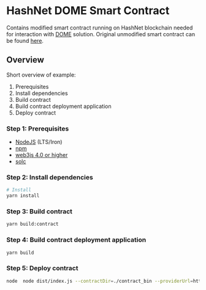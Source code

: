 # HashNet DOME Smart Contract
Contains modified smart contract running on HashNet blockchain needed for interaction with [DOME](https://dome-project.eu/) solution.
Original unmodified smart contract can be found [here](https://github.com/alastria/DOME-blockchain_smart_contracts).


## Overview
Short overview of example:
1. Prerequisites
2. Install dependencies
3. Build contract
4. Build contract deployment application
5. Deploy contract

### Step 1: Prerequisites
- [NodeJS](https://nodejs.org/) (LTS/Iron)
- [npm](https://www.npmjs.com/package/npm/v/10.8.2)
- [web3js 4.0 or higher](https://www.npmjs.com/package/web3)
- [solc](https://www.npmjs.com/package/solc)

### Step 2: Install dependencies
```bash
# Install
yarn install
```

### Step 3: Build contract
```bash
yarn build:contract
```

### Step 4: Build contract deployment application
```bash
yarn build
```

### Step 5: Deploy contract
```bash
node  node dist/index.js --contractDir=./contract_bin --providerUrl=https://jsongw.testnet.tolar.io/jsonrpc --networkId=2 --privateKey=0x67f3c68cedd11ef77ed6b92ca9fd82c699ccfc5f1fd96fa485b0ffeb2cf60fdf
```